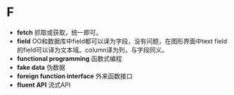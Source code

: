 # F
- **fetch** 抓取或获取，统一即可。
- **field** OO和数据库中field都可以译为字段，没有问题，在图形界面中text field的field可以译为文本域。column译为列，与字段同义。
- **functional programming** 函数式编程
- **fake data** 伪数据
- **foreign function interface** 外来函数接口
- **fluent API** 流式API